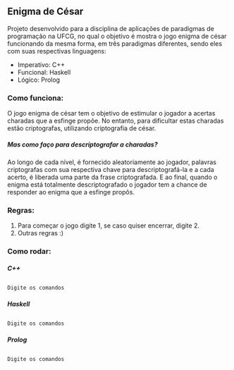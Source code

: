 ## Enigma de César

Projeto desenvolvido para a disciplina de aplicações de paradigmas de programação na UFCG, no qual o objetivo é mostra o jogo enigma de césar funcionando da mesma forma, em três paradigmas diferentes, sendo eles com suas respectivas linguagens:

  - Imperativo: C++
  - Funcional: Haskell
  - Lógico: Prolog

### Como funciona:
O jogo enigma de césar tem o objetivo de estimular o jogador a acertas charadas que a esfinge propôe. No entanto, para dificultar estas charadas estão criptografas, utilizando criptografia de césar. 
##### Mas como faço para descriptografar a charadas? 
Ao longo de cada nível, é fornecido aleatoriamente ao jogador, palavras criptografas com sua respectiva chave para descriptografá-la e a cada acerto, é liberada uma parte da frase criptografada. E ao final, quando o enigma está totalmente descriptografado o jogador tem a chance de responder ao enigma que a esfinge propôs.

### Regras:

  1. Para começar o jogo digite 1, se caso quiser encerrar, digite 2. 
  2. Outras regras :)

### Como rodar:
##### C++
##
```sh
Digite os comandos
```
##### Haskell
##
```sh
Digite os comandos
```
##### Prolog
##
```sh
Digite os comandos
```

